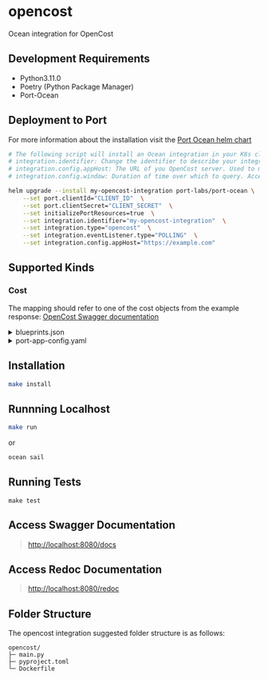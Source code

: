 # opencost

Ocean integration for OpenCost

## Development Requirements

- Python3.11.0
- Poetry (Python Package Manager)
- Port-Ocean

## Deployment to Port

For more information about the installation visit the [Port Ocean helm chart](https://github.com/port-labs/helm-charts/tree/main/charts/port-ocean)

```bash
# The following script will install an Ocean integration in your K8s cluster using helm
# integration.identifier: Change the identifier to describe your integration
# integration.config.appHost: The URL of you OpenCost server. Used to make API calls
# integration.config.window: Duration of time over which to query. Accepts: words like today, week, month, yesterday, lastweek, lastmonth. If none is provided, it defaults to today

helm upgrade --install my-opencost-integration port-labs/port-ocean \
	--set port.clientId="CLIENT_ID"  \
	--set port.clientSecret="CLIENT_SECRET"  \
	--set initializePortResources=true  \
	--set integration.identifier="my-opencost-integration"  \
	--set integration.type="opencost"  \
	--set integration.eventListener.type="POLLING"  \
	--set integration.config.appHost="https://example.com"
```
## Supported Kinds

### Cost

The mapping should refer to one of the cost objects from the example response: [OpenCost Swagger documentation](https://github.com/opencost/opencost/blob/develop/docs/swagger.json)

<details>
<summary>blueprints.json</summary>

```json
{
    "identifier": "openCostResourceAllocation",
    "description": "This blueprint represents an OpenCost resource allocation in our software catalog",
    "title": "OpenCost Resource Allocation",
    "icon": "CPU",
    "schema": {
        "properties": {
        "cluster": {
            "type": "string",
            "title": "Cluster"
        },
        "namespace": {
            "type": "string",
            "title": "Namespace"
        },
        "startDate": {
            "title": "Start Date",
            "type": "string",
            "format": "date-time"
        },
        "endDate": {
            "title": "End Date",
            "type": "string",
            "format": "date-time"
        },
        "cpuCoreHours": {
            "title": "CPU Core Hours",
            "type": "number"
        },
        "cpuCost": {
            "title": "CPU Cost",
            "type": "number"
        },
        "cpuEfficiency": {
            "title": "CPU Efficiency",
            "type": "number"
        },
        "gpuHours": {
            "title": "GPU Hours",
            "type": "number"
        },
        "gpuCost": {
            "title": "GPU Cost",
            "type": "number"
        },
        "networkCost": {
            "title": "Network Cost",
            "type": "number"
        },
        "loadBalancerCost": {
            "title": "Load Balancer Cost",
            "type": "number"
        },
        "pvCost": {
            "title": "PV Cost",
            "type": "number"
        },
        "ramBytes": {
            "title": "RAM Bytes",
            "type": "number"
        },
        "ramCost": {
            "title": "RAM Cost",
            "type": "number"
        },
        "ramEfficiency": {
            "title": "RAM Efficiency",
            "type": "number"
        },
        "sharedCost": {
            "title": "Shared Cost",
            "type": "number"
        },
        "externalCost": {
            "title": "External Cost",
            "type": "number"
        },
        "totalCost": {
            "title": "Total Cost",
            "type": "number"
        },
        "totalEfficiency": {
            "title": "Total Efficiency",
            "type": "number"
        }
        },
        "required": []
    },
    "mirrorProperties": {},
    "calculationProperties": {},
    "relations": {}
}
```
</details>

<details>
  <summary>port-app-config.yaml</summary>

```yaml
createMissingRelatedEntities: true
deleteDependentEntities: true
resources:
  - kind: cost
    selector:
      query: 'true'
    port:
      entity:
        mappings:
          blueprint: '"openCostResourceAllocation"'
          identifier: .name
          title: .name
          properties:
              cluster: .properties.cluster
              namespace: .properties.namespace
              startDate: .start
              endDate: .end
              cpuCoreHours: .cpuCoreHours
              cpuCost: .cpuCost
              cpuEfficiency: .cpuEfficiency
              gpuHours: .gpuHours
              gpuCost: .gpuCost
              networkCost: .networkCost
              loadBalancerCost: .loadBalancerCost
              pvCost: .pvCost
              ramBytes: .ramBytes
              ramCost: .ramCost
              ramEfficiency: .ramEfficiency
              sharedCost: .sharedCost
              externalCost: .externalCost
              totalCost: .totalCost
              totalEfficiency: .totalEfficiency
```

</details>

## Installation

```sh
make install
```

## Runnning Localhost
```sh
make run
```
or
```sh
ocean sail
```

## Running Tests

`make test`

## Access Swagger Documentation

> <http://localhost:8080/docs>

## Access Redoc Documentation

> <http://localhost:8080/redoc>


## Folder Structure
The opencost integration suggested folder structure is as follows:

```
opencost/
├─ main.py
├─ pyproject.toml
└─ Dockerfile
```